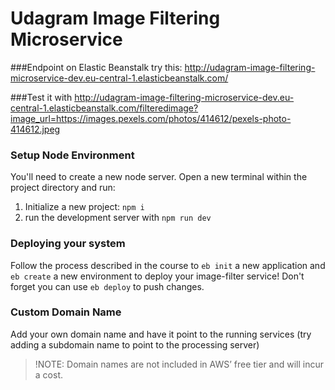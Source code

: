 # Udagram Image Filtering Microservice

###Endpoint on Elastic Beanstalk
try this: http://udagram-image-filtering-microservice-dev.eu-central-1.elasticbeanstalk.com/

###Test it with 
http://udagram-image-filtering-microservice-dev.eu-central-1.elasticbeanstalk.com/filteredimage?image_url=https://images.pexels.com/photos/414612/pexels-photo-414612.jpeg



### Setup Node Environment

You'll need to create a new node server. Open a new terminal within the project directory and run:

1. Initialize a new project: `npm i`
2. run the development server with `npm run dev`


### Deploying your system

Follow the process described in the course to `eb init` a new application and `eb create` a new environment to deploy your image-filter service! Don't forget you can use `eb deploy` to push changes.


### Custom Domain Name

Add your own domain name and have it point to the running services (try adding a subdomain name to point to the processing server)
> !NOTE: Domain names are not included in AWS’ free tier and will incur a cost.
